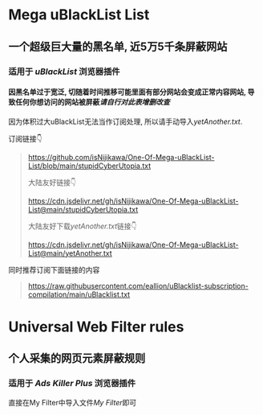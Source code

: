# Mega uBlackList List

## 一个超级巨大量的黑名单, 近5万5千条屏蔽网站
### 适用于 *uBlackList* 浏览器插件

#### 因黑名单过于宽泛, 切随着时间推移可能里面有部分网站会变成正常内容网站, 导致任何你想访问的网站被屏蔽*请自行对此表增删改查* 

因为体积过大uBlackList无法当作订阅处理, 所以请手动导入*yetAnother.txt*.

订阅链接👇
> https://github.com/isNijikawa/One-Of-Mega-uBlackList-List/blob/main/stupidCyberUtopia.txt
> 
> 大陆友好链接👇
> 
> https://cdn.jsdelivr.net/gh/isNijikawa/One-Of-Mega-uBlackList-List@main/stupidCyberUtopia.txt
> 
> 大陆友好下载*yetAnother.txt*链接👇
> 
> https://cdn.jsdelivr.net/gh/isNijikawa/One-Of-Mega-uBlackList-List@main/yetAnother.txt

同时推荐订阅下面链接的内容
> https://raw.githubusercontent.com/eallion/uBlacklist-subscription-compilation/main/uBlacklist.txt	

# Universal Web Filter rules

## 个人采集的网页元素屏蔽规则
### 适用于 *Ads Killer Plus* 浏览器插件

直接在My Filter中导入文件*My Filter*即可
